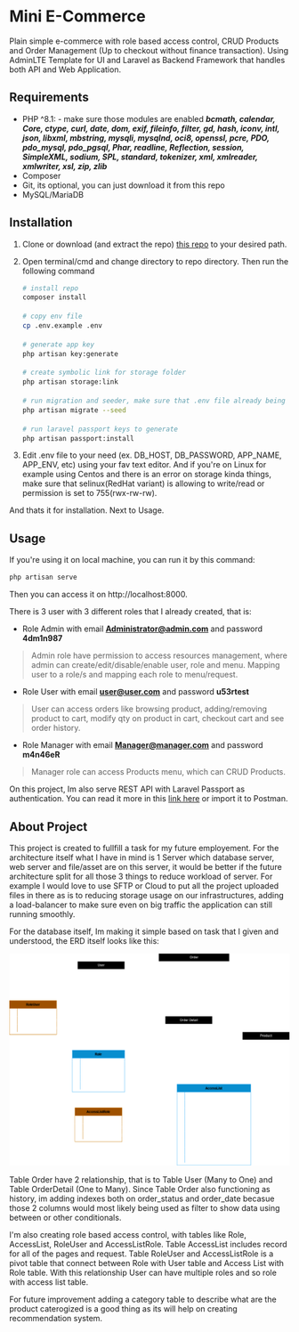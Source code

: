
# Mini E-Commerce

Plain simple e-commerce with role based access control, CRUD Products and Order Management (Up to checkout without finance transaction). Using AdminLTE Template for UI and Laravel as Backend Framework that handles both API and Web Application.

## Requirements

 - PHP ^8.1:
		 - make sure those modules are enabled ***bcmath, calendar, Core, ctype, curl, date, dom, exif, fileinfo, filter, gd, hash, iconv, intl, json, libxml, mbstring, mysqli, mysqlnd, oci8, openssl, pcre, PDO, pdo_mysql, pdo_pgsql, Phar, readline, Reflection, session, SimpleXML, sodium, SPL, standard, tokenizer, xml, xmlreader, xmlwriter, xsl, zip, zlib***
 - Composer
 - Git, its optional, you can just download it from this repo
 - MySQL/MariaDB

## Installation

 1. Clone or download (and extract the repo) [this repo](https://github.com/EnKuldes/mini-e-commerce.git) to your desired path.
 2. Open terminal/cmd and change directory to repo directory. Then run the following command

    ``` bash
    # install repo
    composer install
    
    # copy env file
    cp .env.example .env

	# generate app key
	php artisan key:generate
		
    # create symbolic link for storage folder
    php artisan storage:link

    # run migration and seeder, make sure that .env file already being setup (host, password, user, port and database)
    php artisan migrate --seed

    # run laravel passport keys to generate
    php artisan passport:install
    ```

 3. Edit .env file to your need (ex. DB_HOST, DB_PASSWORD, APP_NAME, APP_ENV, etc) using your fav text editor. And if you're on Linux for example using Centos and there is an error on storage kinda things, make sure that selinux(RedHat variant) is allowing to write/read or permission is set to 755(rwx-rw-rw).

And thats it for installation. Next to Usage.

## Usage

If you're using it on local machine, you can run it by this command:
```bash
php artisan serve
```
Then you can access it on http://localhost:8000.

There is 3 user with 3 different roles that I already created, that is:

 - Role Admin with email **Administrator@admin.com** and password **4dm1n987**

> Admin role have permission to access resources management, where admin can create/edit/disable/enable user, role and menu. Mapping user to a role/s and mapping each role to menu/request.

 - Role User with email **user@user.com** and password **u53rtest**

> User can access orders like browsing product, adding/removing product to cart, modify qty on product in cart, checkout cart and see order history.

 - Role Manager with email **Manager@manager.com** and password **m4n46eR**

> Manager role can access Products menu, which can CRUD Products.

On this project, Im also serve REST API with Laravel Passport as authentication. You can read it more in this [link here](https://documenter.getpostman.com/view/10072189/2s9YXe84gG) or import it to Postman.

## About Project

This project is created to fullfill a task for my future employement. For the architecture itself what I have in mind is 1 Server which database server, web server and file/asset are on this server, it would be better if the future architecture split for all those 3 things to reduce workload of server. For example I would love to use SFTP or Cloud to put all the project uploaded files in there as is to reducing storage usage on our infrastructures, adding a load-balancer to make sure even on big traffic the application can still running smoothly.

For the database itself, Im making it simple based on task that I given and understood, the ERD itself looks like this:

![ERD](./erd.png)

Table Order have 2 relationship, that is to Table User (Many to One) and Table OrderDetail (One to Many). Since Table Order also functioning as history, im adding indexes both on order_status and order_date becasue those 2 columns would most likely being used as filter to show data using between or other conditionals.

I'm also creating role based access control, with tables like Role, AccessList, RoleUser and AccessListRole. Table AccessList includes record for all of the pages and request. Table RoleUser and AccessListRole is a pivot table that connect between Role with User table and Access List with Role table. With this relationship User can have multiple roles and so role with access list table.

For future improvement adding a category table to describe what are the product caterogized is a good thing as its will help on creating recommendation system.
